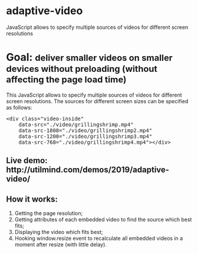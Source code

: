 # adaptive-video
JavaScript allows to specify multiple sources of videos for different screen resolutions

<h1>Goal: <small>deliver smaller videos on smaller devices without preloading (without affecting the page load time)</small></h1>
  <p>This JavaScript allows to specify multiple sources of videos for different screen resolutions. The sources for different screen sizes can be specified as follows:</p><pre>&lt;div class="video-inside"
    data-src="./video/grillingshrimp.mp4"
    data-src-1808="./video/grillingshrimp2.mp4"
    data-src-1200="./video/grillingshrimp3.mp4"
    data-src-768="./video/grillingshrimp4.mp4"&gt;&lt;/div&gt;</pre>
    
  <h2>Live demo: http://utilmind.com/demos/2019/adaptive-video/</h2>

  <h2>How it works:</h2>
  <ol>
    <li>Getting the page resolution;</li>
    <li>Getting attributes of each embedded video to find the source which best fits;</li>
    <li>Displaying the video which fits best;</li>
    <li>Hooking window.resize event to recalculate all embedded videos in a moment after resize (with little delay).</li>
  </ol>
